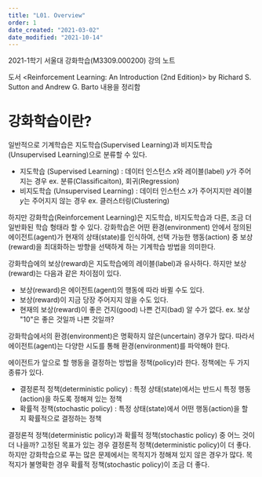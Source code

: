 ```yaml
---
title: "L01. Overview"
order: 1
date_created: "2021-03-02"
date_modified: "2021-10-14"
---
```


2021-1학기 서울대 강화학습(M3309.000200) 강의 노트

도서 <Reinforcement Learning: An Introduction (2nd Edition)> by Richard S. Sutton and Andrew G. Barto 내용을 정리함

<v-image src="https://m.media-amazon.com/images/I/71nk3rOK3jL._SL1500_.jpg" description="<Reinforcement Learning: An Introduction (2nd Edition)>, Richard S. Sutton and Andrew G. Barto" />

# 강화학습이란?

일반적으로 기계학습은 지도학습(Supervised Learning)과 비지도학습(Unsupervised Learning)으로 분류할 수 있다.

- 지도학습 (Supervised Learning) : 데이터 인스턴스 $x$와 레이블(label) $y$가 주어지는 경우  ex. 분류(Classificaiton), 회귀(Regression)
- 비지도학습 (Unsupervised Learning) : 데이터 인스턴스 $x$가 주어지지만 레이블 $y$는 주어지지 않는 경우  ex. 클러스터링(Clustering)

하지만 강화학습(Reinforcement Learning)은 지도학습, 비지도학습과 다른, 조금 더 일반화된 학습 형태라 할 수 있다. 강화학습은 어떤 환경(environment) 안에서 정의된 에이전트(agent)가 현재의 상태(state)를 인식하여, 선택 가능한 행동(action) 중 보상(reward)을 최대화하는 방향을 선택하게 하는 기계학습 방법을 의미한다.

강화학습에의 보상(reward)은 지도학습에의 레이블(label)과 유사하다. 하지만 보상(reward)는 다음과 같은 차이점이 있다.

- 보상(reward)은 에이전트(agent)의 행동에 따라 바뀔 수도 있다.
- 보상(reward)이 지금 당장 주어지지 않을 수도 있다.
- 현재의 보상(reward)이 좋은 건지(good) 나쁜 건지(bad) 알 수가 없다.  ex. 보상 "10"은 좋은 것일까 나쁜 것일까?

강화학습에서의 환경(environment)은 명확하지 않은(uncertain) 경우가 많다. 따라서 에이전트(agent)는 다양한 시도를 통해 환경(environment)를 파악해야 한다.

에이전트가 앞으로 할 행동을 결정하는 방법을 정책(policy)라 한다. 정책에는 두 가지 종류가 있다.

- 결정론적 정책(deterministic policy) : 특정 상태(state)에서는 반드시 특정 행동(action)을 하도록 정해져 있는 정책
- 확률적 정책(stochastic policy) : 특정 상태(state)에서 어떤 행동(action)을 할 지 확률적으로 결정하는 정책

결정론적 정책(deterministic policy)과 확률적 정책(stochastic policy) 중 어느 것이 더 나을까? 고정된 목표가 있는 경우 결정론적 정책(deterministic policy)이 더 좋다. 하지만 강화학습으로 푸는 많은 문제에서는 목적지가 정해져 있지 않은 경우가 많다. 목적지가 불명확한 경우 확률적 정책(stochastic policy)이 조금 더 좋다.
